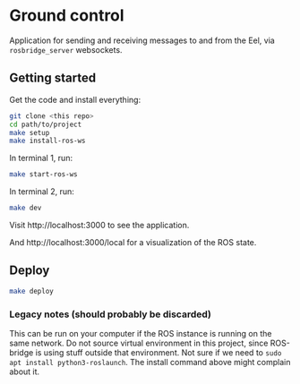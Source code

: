 # Ground control

Application for sending and receiving messages to and from the Eel, via `rosbridge_server` websockets.

## Getting started

Get the code and install everything:

```bash
git clone <this repo>
cd path/to/project
make setup
make install-ros-ws
```

In terminal 1, run:

```bash
make start-ros-ws
```

In terminal 2, run:

```bash
make dev
```

Visit http://localhost:3000 to see the application.

And http://localhost:3000/local for a visualization of the ROS state.

## Deploy

```bash
make deploy
```

### Legacy notes (should probably be discarded)

This can be run on your computer if the ROS instance is running on the same network.
Do not source virtual environment in this project, since ROS-bridge is using stuff outside that environment.
Not sure if we need to `sudo apt install python3-roslaunch`. The install command above might complain about it.
